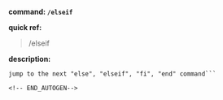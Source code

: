 <!-- BEGIN_AUTOGEN: do NOT edit in this block -->

**command: `/elseif`**

**quick ref:**
> /elseif

**description:**

```
jump to the next "else", "elseif", "fi", "end" command```

<!-- END_AUTOGEN-->
